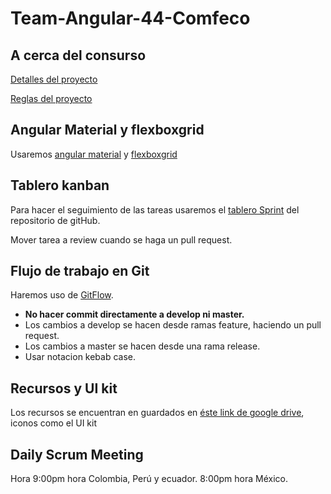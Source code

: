 # Team-Angular-44-Comfeco

## A cerca del consurso

[Detalles del proyecto](https://www.notion.so/Proyecto-Comfeco-15c64dbfad50403fb1e8263284ff0877)

[Reglas del proyecto](https://tinyurl.com/Reglas-Proyecto)

## Angular Material y flexboxgrid

Usaremos [angular material](https://material.angular.io/components/categories) y [flexboxgrid](http://flexboxgrid.com/)
## Tablero kanban

Para hacer el seguimiento de las tareas usaremos el [tablero Sprint](https://github.com/Comunidad-de-Programadores/Team-Angular-44-Comfeco/projects/1) del repositorio de gitHub.

Mover tarea a review cuando se haga un pull request.

## Flujo de trabajo en Git

Haremos uso de [GitFlow](https://www.atlassian.com/es/git/tutorials/comparing-workflows/gitflow-workflow).

- **No hacer commit directamente a develop ni master.**
- Los cambios a develop se hacen desde ramas feature, haciendo un pull request.
- Los cambios a master se hacen desde una rama release.
- Usar notacion kebab case.

## Recursos y UI kit

Los recursos se encuentran en guardados en [éste link de google drive](https://drive.google.com/drive/folders/1_1h130z8dB6HI35U7SHtZCoJwYejWuYA?usp=sharing), iconos como el UI kit

## Daily Scrum Meeting

Hora 9:00pm hora Colombia, Perú y ecuador. 8:00pm hora México.

